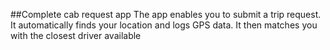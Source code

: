 ##Complete cab request app
The app enables you to submit a trip request. It automatically finds your location and logs GPS data. It then matches you with the closest driver available
